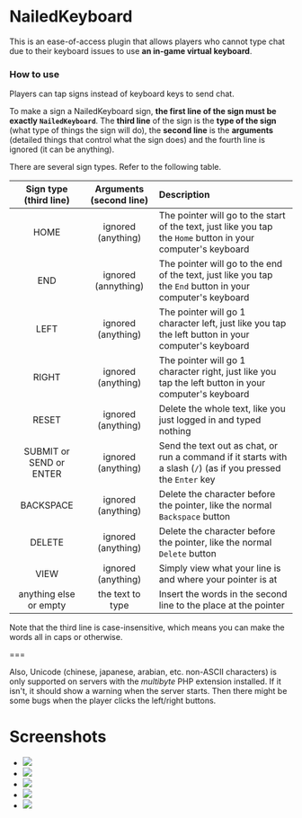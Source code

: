 NailedKeyboard
===
This is an ease-of-access plugin that allows players who cannot type chat due to their keyboard issues to use **an in-game virtual keyboard**.

### How to use
Players can tap signs instead of keyboard keys to send chat.

To make a sign a NailedKeyboard sign, **the first line of the sign must be exactly `NailedKeyboard`**. The **third line** of the sign is the **type of the sign** (what type of things the sign will do), the **second line** is the **arguments** (detailed things that control what the sign does) and the fourth line is ignored (it can be anything).

There are several sign types. Refer to the following table.

| Sign type (third line) | Arguments (second line) | Description |
| :--: | :--: | :--- |
| HOME | ignored (anything) | The pointer will go to the start of the text, just like you tap the `Home` button in your computer's keyboard |
| END | ignored (annything) | The pointer will go to the end of the text, just like you tap the `End` button in your computer's keyboard |
| LEFT | ignored (anything) | The pointer will go 1 character left, just like you tap the left button in your computer's keyboard |
| RIGHT | ignored (anything) | The pointer will go 1 character right, just like you tap the left button in your computer's keyboard |
| RESET | ignored (anything) | Delete the whole text, like you just logged in and typed nothing |
| SUBMIT or SEND or ENTER | ignored (anything) | Send the text out as chat, or run a command if it starts with a slash (`/`) (as if you pressed the `Enter` key |
| BACKSPACE | ignored (anything) | Delete the character before the pointer, like the normal `Backspace` button |
| DELETE | ignored (anything) | Delete the character before the pointer, like the normal `Delete` button |
| VIEW | ignored (anything) | Simply view what your line is and where your pointer is at |
| anything else or empty | the text to type | Insert the words in the second line to the place at the pointer

Note that the third line is case-insensitive, which means you can make the words all in caps or otherwise.

===

Also, Unicode (chinese, japanese, arabian, etc. non-ASCII characters) is only supported on servers with the _multibyte_ PHP extension installed. If it isn't, it should show a warning when the server starts. Then there might be some bugs when the player clicks the left/right buttons.

Screenshots
===
* ![](https://github.com/PEMapModder/Small-ZC-Plugins/raw/master/NailedKeyboard/bin/demo-1.png)
* ![](https://github.com/PEMapModder/Small-ZC-Plugins/raw/master/NailedKeyboard/bin/demo-2.png)
* ![](https://github.com/PEMapModder/Small-ZC-Plugins/raw/master/NailedKeyboard/bin/full-signs-2.png)
* ![](https://github.com/PEMapModder/Small-ZC-Plugins/raw/master/NailedKeyboard/bin/signs-left.png)
* ![](https://github.com/PEMapModder/Small-ZC-Plugins/raw/master/NailedKeyboard/bin/full-signs-1.png)
